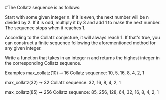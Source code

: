  #The Collatz sequence is as follows:

Start with some given integer n.
If it is even, the next number will be n divided by 2.
If it is odd, multiply it by 3 and add 1 to make the next number.
The sequence stops when it reaches 1.

According to the Collatz conjecture, it will always reach 1. If that's true, you can construct a finite sequence following the aforementioned method for any given integer.

Write a function that takes in an integer n and returns the highest integer in the corresponding Collatz sequence.

Examples
max_collatz(10) ➞ 16
Collatz sequence: 10, 5, 16, 8, 4, 2, 1

max_collatz(32) ➞ 32
Collatz sequence: 32, 16, 8, 4, 2, 1

max_collatz(85) ➞ 256
Collatz sequence: 85, 256, 128, 64, 32, 16, 8, 4, 2, 1
